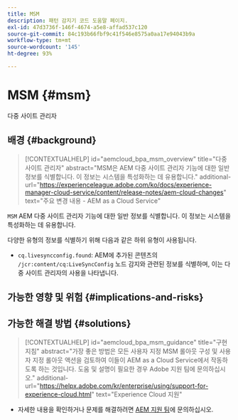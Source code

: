 ```yaml
---
title: MSM
description: 패턴 감지기 코드 도움말 페이지.
exl-id: 47d3736f-146f-4674-a5e8-affad537c120
source-git-commit: 84c193b66fbf9c41f546e8575a0aa17e94043b9a
workflow-type: tm+mt
source-wordcount: '145'
ht-degree: 93%

---
```


# MSM {#msm}

다중 사이트 관리자

## 배경 {#background}

>[!CONTEXTUALHELP]
>id="aemcloud_bpa_msm_overview"
>title="다중 사이트 관리자"
>abstract="MSM은 AEM 다중 사이트 관리자 기능에 대한 일반 정보를 식별합니다. 이 정보는 시스템을 특성화하는 데 유용합니다."
>additional-url="https://experienceleague.adobe.com/ko/docs/experience-manager-cloud-service/content/release-notes/aem-cloud-changes" text="주요 변경 내용 - AEM as a Cloud Service"

`MSM`  AEM 다중 사이트 관리자 기능에 대한 일반 정보를 식별합니다. 이 정보는 시스템을 특성화하는 데 유용합니다.

다양한 유형의 정보를 식별하기 위해 다음과 같은 하위 유형이 사용됩니다.

* `cq.livesyncconfig.found`: AEM에 추가된 콘텐츠의 `/jcr:content/cq:LiveSyncConfig` 노드 감지와 관련된 정보를 식별하며, 이는 다중 사이트 관리자의 사용을 나타냅니다.

## 가능한 영향 및 위험 {#implications-and-risks}


## 가능한 해결 방법 {#solutions}

>[!CONTEXTUALHELP]
>id="aemcloud_bpa_msm_guidance"
>title="구현 지침"
>abstract="가장 좋은 방법은 모든 사용자 지정 MSM 롤아웃 구성 및 사용자 지정 롤아웃 액션을 검토하여 이들이 AEM as a Cloud Service에서 작동하도록 하는 것입니다. 도움 및 설명이 필요한 경우 Adobe 지원 팀에 문의하십시오."
>additional-url="https://helpx.adobe.com/kr/enterprise/using/support-for-experience-cloud.html" text="Experience Cloud 지원"

* 자세한 내용을 확인하거나 문제를 해결하려면 [AEM 지원 팀](https://helpx.adobe.com/kr/enterprise/using/support-for-experience-cloud.html)에 문의하십시오.
